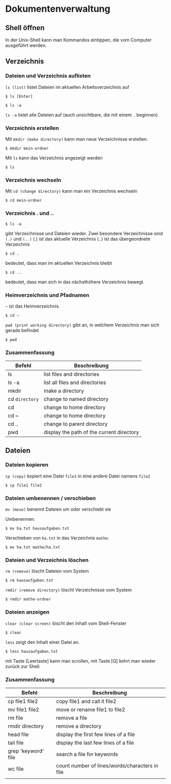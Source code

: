 # Dokumentenverwaltung

## Shell öffnen
In der Unix-Shell kann man Kommandos eintippen, die vom Computer ausgeführt werden.

## Verzeichnis

### Dateien und Verzeichnis auflisten
`ls (list)` listet Dateien im aktuellen Arbeitsverzeichnis auf

```
$ ls [Enter]
```

```
$ ls -a
```
`ls -a` listet alle Dateien auf (auch unsichtbare, die mit einem `.` beginnen)

### Verzeichnis erstellen
Mit `mkdir (make directory)` kann man neue Verzeichnisse erstellen.

```
$ mkdir mein-ordner
```

Mit `ls` kann das Verzeichnis angezeigt werden

```
$ ls
```

### Verzeichnis wechseln
Mit `cd (change directory)` kann man ein Verzeichnis wechseln

```
$ cd mein-ordner
```


### Verzeichnis . und ..
```
$ ls -a
```
gibt Verzeichnisse und Dateien wieder. Zwei besondere Verzeichnisse sind `(.)` und `(..)`
(.) ist das aktuelle Verzeichnis
(..) ist das übergeordnete Verzeichnis


```
$ cd .
```
bedeutet, dass man im aktuellen Verzeichnis bleibt
```
$ cd ..
```
bedeutet, dass man sich in das nächsthöhere Verzeichnis bewegt.

### Heimverzeichnis und Pfadnamen
`~` ist das Heimverzeichnis.

```
$ cd ~ 
```

`pwd (print working directory)` gibt an, in welchem Verzeichnis man sich gerade befindet
```
$ pwd 
```

### Zusammenfassung

|  Befehl        |  Beschreibung                              |
| -------------- | ------------------------------------------ |
| ls             | list files and directories	                |
| ls -a          | list all files and directories	            |
| mkdir          | make a directory	                          |
| cd `directory` | change to named directory	                 |
| cd             | change to home directory	                  |
| cd ~           | change to home directory	                  |
| cd ..          | change to parent directory	                |
| pwd            | display the path of the current directory	 |


## Dateien 
### Dateien kopieren
`cp (copy)` kopiert eine Datei `file1` in eine andere Datei namens `file2`
```
$ cp file1 file2
```
### Dateien umbenennen / verschieben
`mv (move)` benennt Dateien um oder verschiebt sie

Umbenennen:
```
$ mv ha.txt hausaufgaben.txt
```

Verschieben von `ha.txt` in das Verzeichnis `mathe`:

```
$ mv ha.txt mathe/ha.txt
```

### Dateien und Verzeichnis löschen
`rm (remove)` löscht Dateien vom System

```
$ rm hausaufgaben.txt
```

`rmdir (remove directory)` löscht Verzeichnisse vom System
```
$ rmdir mathe-ordner
```
### Dateien anzeigen
`clear (clear screen)` löscht den Inhalt vom Shell-Fenster

```
$ clear
```

`less` zeigt den Inhalt einer Datei an.

```
$ less hausaufgaben.txt
```
mit Taste [Leertaste] kann man scrollen, mit Taste [Q] kehrt man wieder zurück zur Shell.

### Zusammenfassung

|  Befehl             |  Beschreibung                                  |
| ------------------- | ---------------------------------------------- |
| cp file1 file2      | copy file1 and call it file2                   |
| mv file1 file2      | move or rename file1 to file2                  |
| rm file             | remove a file                                  |
| rmdir directory     | remove a directory                             |
| head file           | display the first few lines of a file          |
| tail file           | display the last few lines of a file           |
| grep 'keyword' file | search a file for keywords                     |
| wc file             | count number of lines/words/characters in file |
|                     |                                                |
